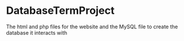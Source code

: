 # DatabaseTermProject
The html and php files for the website and the MySQL file to create the database it interacts with
